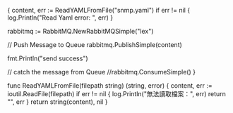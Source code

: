 
{
content, err := ReadYAMLFromFile("snmp.yaml")
 if err != nil {
  log.Println("Read Yaml error: ", err)
 }

 rabbitmq := RabbitMQ.NewRabbitMQSimple("lex")

 // Push Message to Queue
 rabbitmq.PublishSimple(content)

 fmt.Println("send success")

 // catch the message from Queue
 //rabbitmq.ConsumeSimple()
}

func ReadYAMLFromFile(filepath string) (string, error) {
 content, err := ioutil.ReadFile(filepath)
 if err != nil {
  log.Println("無法讀取檔案：", err)
  return "", err
 }
 return string(content), nil
}
